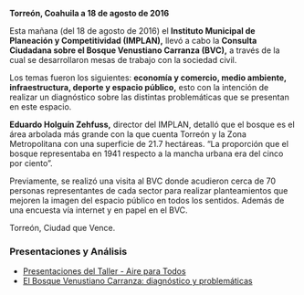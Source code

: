 
**Torreón, Coahuila a 18 de agosto de 2016**

Esta mañana (del 18 de agosto de 2016) el **Instituto Municipal de Planeación y Competitividad (IMPLAN),** llevó a cabo la **Consulta Ciudadana sobre el Bosque Venustiano Carranza (BVC),** a través de la cual se desarrollaron mesas de trabajo con la sociedad civil.

Los temas fueron los siguientes: **economía y comercio, medio ambiente, infraestructura, deporte y espacio público,** esto con la intención de realizar un diagnóstico sobre las distintas problemáticas que se presentan en este espacio.

**Eduardo Holguín Zehfuss,** director del IMPLAN, detalló que el bosque es el área arbolada más grande con la que cuenta Torreón ­y la Zona Metropolitana con una superficie de 21.7 hectáreas. “La proporción que el bosque representaba en 1941 respecto a la mancha urbana era del cinco por ciento”.

Previamente, se realizó una visita al BVC donde acudieron cerca de 70 personas representantes de cada sector para realizar planteamientos que mejoren la imagen del espacio público en todos los sentidos. Además de una encuesta vía internet y en papel en el BVC.

Torreón, Ciudad que Vence.

### Presentaciones y Análisis

* [Presentaciones del Taller - Aire para Todos](../proyectos/aire-para-todos.html)
* [El Bosque Venustiano Carranza: diagnóstico y problemáticas](../blog/el-bosque-venustiano-carranza-diagnostico-y-problematicas.html)
